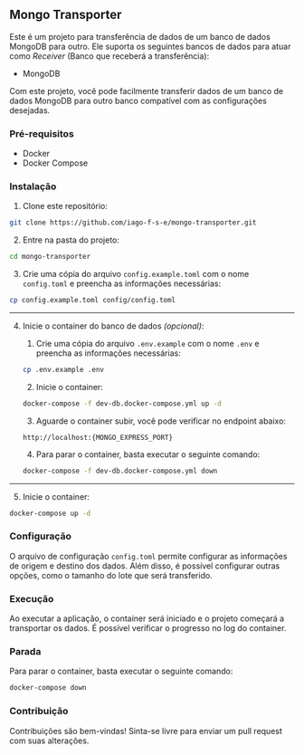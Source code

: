 ## Mongo Transporter

Este é um projeto para transferência de dados de um banco de dados MongoDB para outro. Ele suporta os seguintes bancos de dados para atuar como *Receiver* (Banco que receberá a transferência):

- MongoDB

Com este projeto, você pode facilmente transferir dados de um banco de dados MongoDB para outro banco compatível com as configurações desejadas.

### Pré-requisitos
 - Docker
 - Docker Compose

### Instalação
1. Clone este repositório:
  ```bash
  git clone https://github.com/iago-f-s-e/mongo-transporter.git
  ```

2. Entre na pasta do projeto:
  ```bash
  cd mongo-transporter
  ```

3. Crie uma cópia do arquivo `config.example.toml` com o nome `config.toml` e preencha as informações necessárias:
  ```bash
  cp config.example.toml config/config.toml
  ```


---
4. Inicie o container do banco de dados *(opcional)*:
    1. Crie uma cópia do arquivo `.env.example` com o nome `.env` e preencha as informações necessárias:
    ```bash
    cp .env.example .env
    ```

    2. Inicie o container:
    ```bash
    docker-compose -f dev-db.docker-compose.yml up -d
    ```

    3. Aguarde o container subir, você pode verificar no endpoint abaixo:
    ```url
    http://localhost:{MONGO_EXPRESS_PORT}
    ```

    4. Para parar o container, basta executar o seguinte comando:
    ```bash
    docker-compose -f dev-db.docker-compose.yml down
    ```
---


5. Inicie o container:
  ```bash
  docker-compose up -d
  ```

### Configuração 
O arquivo de configuração `config.toml` permite configurar as informações de origem e destino dos dados. Além disso, é possível configurar outras opções, como o tamanho do lote que será transferido.

### Execução
Ao executar a aplicação, o container será iniciado e o projeto começará a transportar os dados. É possível verificar o progresso no log do container.

### Parada
Para parar o container, basta executar o seguinte comando:
  ```bash
  docker-compose down
  ```

### Contribuição
Contribuições são bem-vindas! Sinta-se livre para enviar um pull request com suas alterações.